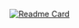 [![Readme Card](https://github-readme-stats.vercel.app/api/pin/?username=ganggas95&repo=ganggas95)](https://github.com/anuraghazra/github-readme-stats)
